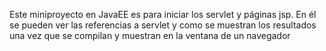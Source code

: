 Este miniproyecto en JavaEE es para iniciar los servlet y páginas jsp. En él se pueden ver las referencias a servlet y como se muestran los resultados una vez que se compilan y muestran en la ventana de un navegador
